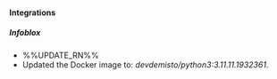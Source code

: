 
#### Integrations

##### Infoblox

- %%UPDATE_RN%%
- Updated the Docker image to: *devdemisto/python3:3.11.11.1932361*.
